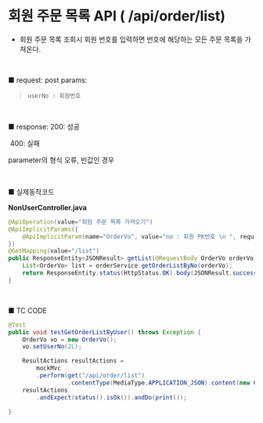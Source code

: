 # 회원 주문 목록  API ( /api/order/list) 

- 회원 주문 목록 조회시 회원 번호를 입력하면 번호에 해당하는 모든 주문 목록을 가져온다.

<br>

■ request: 
   post 
     params: 

> ```
> userNo : 회원번호
> ```

<br>

■ response: 
     200: 성공

​	400: 실패 

parameter의 형식 오류, 빈값인 경우

<br>

■ 실제동작코드 

**NonUserController.java**

```java
@ApiOperation(value="회원 주문 목록 가져오기")
@ApiImplicitParams({
    @ApiImplicitParam(name="OrderVo", value="no : 회원 PK번호 \n ", required=true, dataType="OrderVo", defaultValue="")
})
@GetMapping(value="/list") 
public ResponseEntity<JSONResult> getList(@RequestBody OrderVo orderVo) {
    List<OrderVo> list = orderService.getOrderListByNo(orderVo);
    return ResponseEntity.status(HttpStatus.OK).body(JSONResult.success(list));
} 
```

<br>

■ TC CODE 

```java
@Test
public void testGetOrderListByUser() throws Exception {
    OrderVo vo = new OrderVo();
    vo.setUserNo(2L);

    ResultActions resultActions = 
        mockMvc
        .perform(get("/api/order/list")
                 .contentType(MediaType.APPLICATION_JSON).content(new Gson().toJson(vo)));
    resultActions 
        .andExpect(status().isOk()).andDo(print());

}
```
